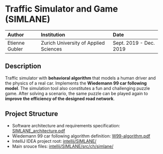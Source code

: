 # Traffic Simulator and Game (SIMLANE)

| Author | Institution | Date |
|:---|:---|:---|
| Etienne Gubler | Zurich University of Applied Sciences | Sept. 2019 - Dec. 2019 |

## Description

Traffic simulator with **behavioral algorithm** that models a human driver and the physics of a real car. Implements the **Wiedemann 99 car following model**. The simulation tool also constitutes a fun and challenging puzzle game. After solving a scenario, the same puzzle can be played again to **improve the efficiency of the designed road network**.

## Project Structure

- Software architecture and requirements specification: [SIMLANE_architecture.pdf](./docs/report/SIMLANE_architecture.pdf)
- Wiedemann 99 car following algorithm definition: [W99-algorithm.pdf](./docs/papers/W99-algorithm.pdf)
- IntelliJ IDEA project root: [intellij/SIMLANE/](./intellij/SIMLANE/)
- Main srouce files: [intellij/SIMLANE/src/ch/simlane/](./intellij/SIMLANE/src/ch/simlane/)
